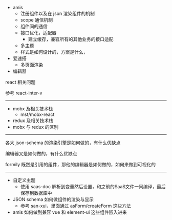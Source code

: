 - amis 
  - 注册组件以及在 json 渲染组件的机制
  - scope 通信机制
  - 组件间的通信
  - 接口优化，适配器
    - 建立缓存，兼容所有的其他业务的接口适配
  - 多主题
  - 样式是如何设计的，方案是什么，
- 爱速搭
  - 多页面渲染 
- 编辑器 

react 相关问题

参考 react-inter-v

---

- mobx 及相关技术栈
  - mst/mobx-react
- redux 及相关技术栈
- mobx 与 redux 的区别

---

各大 json-schema 的渲染引擎是如何做的，有什么优缺点

编辑器又是如何做的，有什么优缺点

formily 既然是引用的组件，那他的编辑器是如何做的，如何来做到可视化的

---

- 自定义主题
  - 使用 saas-doc 解析到变量然后设置，和之前的SaaS文件一同编译，最后保存到数据库中
- JSON schema 如何做组件的渲染与显示
  - 参考 san-xui，里面通过 asForm/createForm 这些方法
- amis 如何做到兼容 vue 和 element-ui 这些组件嵌入进来

